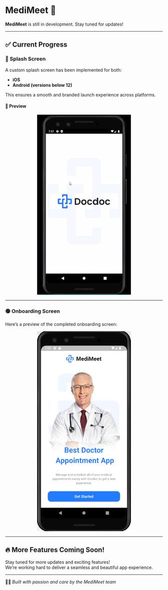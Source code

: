 # MediMeet 🏥

**MediMeet** is still in development. Stay tuned for updates!  

---

## ✅ Current Progress

### 🚀 Splash Screen  
A custom splash screen has been implemented for both:

- **iOS**
- **Android (versions below 12)**

This ensures a smooth and branded launch experience across platforms.

#### 📱 Preview

<p align="center">
  <img src="assets/README assets/splash_screen_(-12).PNG" alt="Splash Screen" width="300">
</p>

---

### 🟢 Onboarding Screen  
Here’s a preview of the completed onboarding screen:

<p align="center">
  <img src="assets/README assets/onboard.png" alt="Onboarding Screen" width="300">
</p>

---


## 🔥 More Features Coming Soon!
Stay tuned for more updates and exciting features!  
We’re working hard to deliver a seamless and beautiful app experience.

---

👩‍💻 *Built with passion and care by the MediMeet team*
